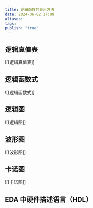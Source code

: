 ```yaml
---
title: 逻辑函数的表示方法
date: 2024-06-02 17:08
aliases: 
tags: 
publish: "true"
---
```

## 逻辑真值表

![[逻辑真值表]]

## 逻辑函数式

![[逻辑函数式]]

## 逻辑图

![[逻辑图]]

## 波形图

![[波形图]]

## 卡诺图

![[卡诺图]]

## EDA 中硬件描述语言（HDL）

